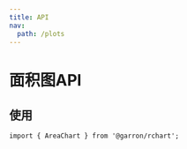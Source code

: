 ```yaml
---
title: API
nav:
  path: /plots
---
```


# 面积图API

## 使用

```tsx | pure
import { AreaChart } from '@garron/rchart';
```




<API src="../../../src/plots/area/index.tsx" />
